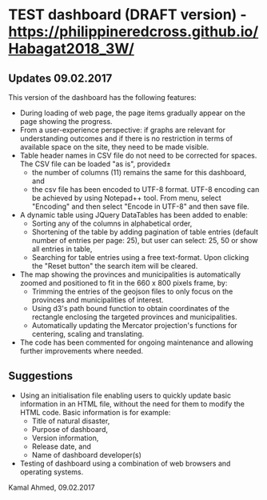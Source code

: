 # TEST dashboard (DRAFT version) - https://philippineredcross.github.io/Habagat2018_3W/

## Updates 09.02.2017
This version of the dashboard has the following features:

* During loading of web page, the page items gradually appear on the page showing the progress. 
* From a user-experience perspective: if graphs are relevant for understanding outcomes and if there is no restriction in terms of available space on the site, they need to be made visible.
* Table header names in CSV file do not need to be corrected for spaces. The CSV file can be loaded "as is", provided±
  * the number of columns (11) remains the same for this dashboard, and
  * the csv file has been encoded to UTF-8 format. UTF-8 encoding can be achieved by using Notepad++ tool. From menu, select "Encoding" and then select "Encode in UTF-8" and then save file.
* A dynamic table using JQuery DataTables has been added to enable:
  * Sorting any of the columns in alphabetical order,
  * Shortening of the table by adding pagination of table entries (default number of entries per page: 25), but user can select: 25, 50 or show all entries in table,
  * Searching for table entries using a free text-format. Upon clicking the "Reset button" the search item will be cleared.
* The map showing the provinces and municipalities is automatically zoomed and positioned to fit in the 660 x 800 pixels frame, by:
  * Trimming the entries of the geojson files to only focus on the provinces and municipalities of interest.
  * Using d3's path bound function to obtain coordinates of the rectangle enclosing the targeted provinces and municipalities.
  * Automatically updating the Mercator projection's functions for centering, scaling and translating.
* The code has been commented for ongoing maintenance and allowing further improvements where needed.

## Suggestions
* Using an initialisation file enabling users to quickly update basic information in an HTML file, without the need for them to modify the HTML code. Basic information is for example:
  * Title of natural disaster,
  * Purpose of dashboard,
  * Version information,
  * Release date, and
  * Name of dashboard developer(s)
* Testing of dashboard using a combination of web browsers and operating systems.

Kamal Ahmed, 09.02.2017
